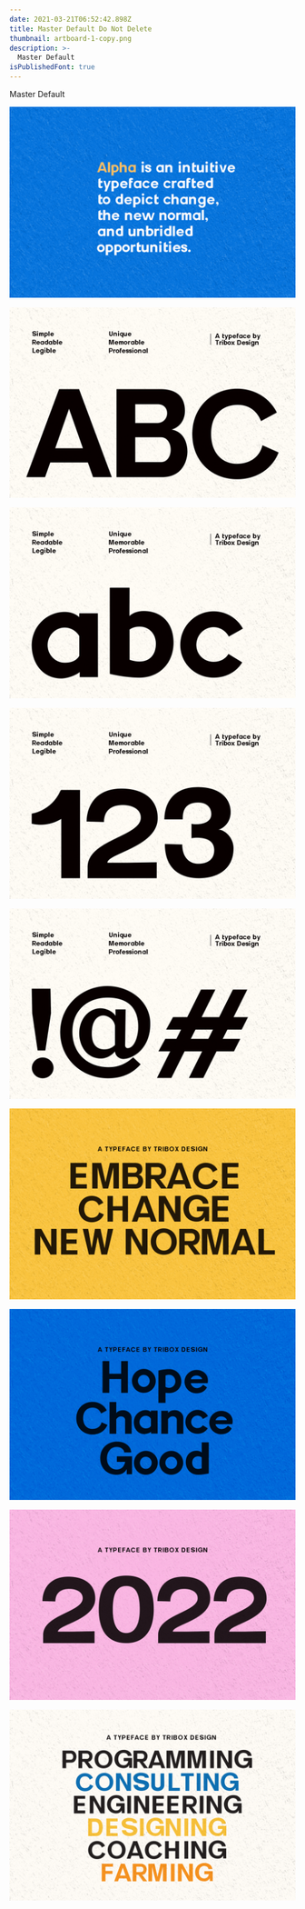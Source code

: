 ```yaml
---
date: 2021-03-21T06:52:42.898Z
title: Master Default Do Not Delete
thumbnail: artboard-1-copy.png
description: >-
  Master Default
isPublishedFont: true
---
```

Master Default

![](artboard-1-copy.png)

![](artboard-1-copy-2.png)

![](artboard-1-copy-3.png)

![](artboard-1-copy-8.png)

![](artboard-1-copy-9.png)

![](artboard-1-copy-4.png)

![](artboard-1-copy-5.png)

![](artboard-1-copy-6.png)

![](artboard-1-copy-7.png)